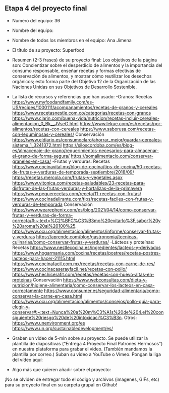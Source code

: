 ## Etapa 4 del proyecto final

- Numero del equipo: 36
- Nombre del equipo: 
- Nombre de todos los miembros en el equipo: Ana Jimena
- El título de su proyecto: Superfood
- Resumen (2-3 frases) de su proyecto final:
  Los objetivos de la página son: Concientizar sobre el desperdicio de alimentos y la importancia del consumo responsable, enseñar recetas y formas efectivas de conservación de alimentos, y mostrar cómo reutilizar los desechos orgánicos; esto forma parte del Objetivo 12 de la Organización de las Naciones Unidas en sus Objetivos de Desarrollo Sostenible.
- La lista de recursos y referencias que han usado:
-Granos:
Recetas
https://www.myfoodandfamily.com/es-US/recipes/1000111/acompanamientos/recetas-de-granos-y-cereales
https://www.recetasnestle.com.co/categorias/recetas-con-granos
https://www.clarin.com/buena-vida/nutricion/recetas-incluir-cereales-alimentacion_0_Bk__JVseG.html
https://www.lekue.com/es/recetas/por-alimentos/recetas-con-cereales
https://www.saborusa.com/recetas-con-leguminosas-y-cereales/
Conservación
https://www.eldiario.es/consumoclaro/ahorrar_mejor/guardar-cereales-sistema_1_3241372.html
https://siloscordoba.com/es/blog-es/almacenaje-de-grano/requerimientos-necesarios-para-almacenar-el-grano-de-forma-segura/
https://somalimentacio.com/conservar-graneles-en-casa/
-Frutas y verduras:
Recetas
https://www.cocinavital.mx/blog-de-cocina/tips-de-cocina/50-recetas-de-frutas-y-verduras-de-temporada-septiembre/2018/09/
https://recetas.mercola.com/frutas-y-vegetales.aspx
https://www.vitonica.com/recetas-saludables/23-recetas-para-disfrutar-de-las-frutas-verduras-y-hortalizas-de-la-primavera
https://www.pequerecetas.com/receta/11-recetas-con-frutas/
https://www.cocinadelirante.com/tips/recetas-faciles-con-frutas-y-verduras-de-temporada
Conservación
https://www.wearephenix.com/es/blog/2021/04/14/como-conservar-frutas-y-verduras-de-forma-correcta/#:~:text=%C2%BFC%C3%B3mo%20evitarlo%3F,sabor%20y%20aroma%20al%20100%25.
https://www.ocu.org/alimentacion/alimentos/informe/conservar-frutas-y-verduras
https://aprende.com/blog/gastronomia/tecnicas-culinarias/como-conservar-frutas-y-verduras/
-Lácteos y proteínas:
Recetas
https://www.nestlecocina.es/ingredientes/lacteos-y-derivados
https://www.hogarmania.com/cocina/recetas/postres/recetas-postres-lacteos-para-hacer-21115.html
https://www.cocinafacil.com.mx/recetas/recetas-con-carne-de-res/
https://www.cocinacaserayfacil.net/recetas-con-pollo/
https://www.hechicerafit.com/recetas/recetas-con-huevo-altas-en-proteinas
Conservación
https://www.webconsultas.com/dieta-y-nutricion/higiene-alimentaria/como-conservar-los-lacteos-en-casa-correctamente
https://www.consumer.es/seguridad-alimentaria/como-conservar-la-carne-en-casa.html
https://www.ocu.org/alimentacion/alimentos/consejos/pollo-guia-para-elegir-y-conservar#:~:text=Nunca%20a%20m%C3%A1s%20de%204,el%20consiguiente%20riesgo%20de%20intoxicaci%C3%B3n.
Otros:
https://www.unenvironment.org/es
https://www.un.org/sustainabledevelopment/es/

- Graben un video de 5-min sobre su proyecto. Se puede utilizar la plantilla de diapositivas (“Entrega 4 Proyecto Final Patrones Hermosos”) en nuestra plataforma para grabar el video. (También mandamos la plantilla por correo.) Suban su vídeo a YouTube o Vimeo. Pongan la liga del vídeo aquí: 
- Algo más que quieren añadir sobre el proyecto:

¡No se olviden de entregar todo el código y archivos (imagenes, GIFs, etc) para su proyecto final en su carpeta grupal en Github!
